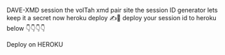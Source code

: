 DAVE-XMD session
the volTah xmd pair site
the session ID generator
lets keep it a secret
now heroku deploy ✍️👋
deploy your session id to heroku below 👇👇👇👇

Deploy on HEROKU

